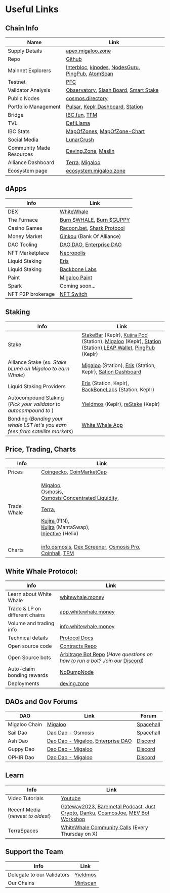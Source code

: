 # Useful Links

## Chain Info

| Name                     | Link                                                                                                                                                                                                                  |
| ------------------------ | --------------------------------------------------------------------------------------------------------------------------------------------------------------------------------------------------------------------- |
| Supply Details           | [apex.migaloo.zone](https://apex.migaloo.zone/)                                                                                                                                                                       |
| Repo                     | [Github](https://github.com/White-Whale-Defi-Platform/migaloo-chain)                                                                                                                                                  |
| Mainnet Explorers        | [Interbloc](https://inbloc.org/migaloo), [kjnodes](https://explorer.kjnodes.com/migaloo), [NodesGuru](https://migaloo.explorers.guru/), [PingPub](https://ping.pub/migaloo), [AtomScan](https://atomscan.com/migaloo) |
| Testnet                  | [PFC](https://ping.pfc.zone/narwhal-testnet)                                                                                                                                                                          |
| Validator Analysis       | [Observatory](https://observatory.zone/migaloo), [Slash Board](https://services.kjnodes.com/mainnet/migaloo/slashboard/), [Smart Stake](https://migaloo.smartstake.io/stats)                                          |
| Public Nodes             | [cosmos.directory](https://cosmos.directory/migaloo)                                                                                                                                                                  |
| Portfolio Management     | [Pulsar](https://app.pulsar.finance/portfolio), [Keplr Dashboard](https://wallet.keplr.app/), [Station](https://station.terra.money/)                                                                                 |
| Bridge                   | [IBC.fun](https://ibc.fun/), [TFM](https://tfm.com/bridge)                                                                                                                                                            |
| TVL                      | [DefiLlama](https://defillama.com/chain/Migaloo)                                                                                                                                                                      |
| IBC Stats                | [MapOfZones](https://mapofzones.com/zones/migaloo-1/overview), [MapOfZone-Chart](https://mapofzones.com/home/migaloo-1/overview?columnKey=ibcVolume\&period=24h)                                                      |
| Social Media             | [LunarCrush](https://lunarcrush.com/coins/whale6/white-whale)                                                                                                                                                         |
| Community Made Resources | [Deving.Zone](https://deving.zone/en/cosmos/migaloo), [Maslin](https://ecosystem.zone/)                                                                                                                               |
| Alliance Dashboard       | [Terra](https://alliance-dashboard.terra.money/?selected=terra), [Migaloo](https://app.migaloo.zone/)                                                                                                                 |
| Ecosystem page           | [ecosystem.migaloo.zone](https://ecosystem.migaloo.zone/)                                                                                                                                                             |

## dApps

| Info              | Link                                                                                                       |
| ----------------- | ---------------------------------------------------------------------------------------------------------- |
| DEX               | [WhiteWhale](https://app.whitewhale.money/migaloo/dashboard)                                               |
| The Furnace       | [Burn $WHALE](https://whale.burn.community/), [Burn $GUPPY](https://guppy.burn.community/)                 |
| Casino Games      | [Racoon.bet](https://racoon.bet/), [Shark Protocol](https://www.sharkprotocol.bet/)                        |
| Money Market      | [Ginkou](https://ginkou.io/) (Bank Of Alliance)                                                            |
| DAO Tooling       | [DAO DAO](https://daodao.zone/dao/create?chain=migaloo-1), [Enterprise DAO](https://www.enterprise.money/) |
| NFT Marketplace   | [Necropolis](https://necropolisnft.io/nfts/listed)                                                         |
| Liquid Staking    | [Eris](https://www.erisprotocol.com/migaloo/amplifier/WHALE)                                               |
| Liquid Staking    | [Backbone Labs](https://migaloo.gravedigger.zone/)                                                         |
| Paint             | [Migaloo Paint](https://paint.migaloo.zone/)                                                               |
| Spark             | Coming soon...                                                                                             |
| NFT P2P brokerage | [NFT Switch](https://dapp.nftswitch.xyz/switch)                                                            |

## Staking



| Info                                                                          | Link                                                                                                                                                                                                                                                                                                                                                  |
| ----------------------------------------------------------------------------- | ----------------------------------------------------------------------------------------------------------------------------------------------------------------------------------------------------------------------------------------------------------------------------------------------------------------------------------------------------- |
| Stake                                                                         | [StakeBar](https://stakebar.io/portfolio) (Keplr), [Kujira Pod](https://pod.kujira.app/migaloo-1) (Station), [Migaloo](https://app.migaloo.zone/) (Keplr), [Station](https://station.terra.money/stake) (Station),[LEAP Wallet](https://cosmos.leapwallet.io/transact/stake/plain?chain=migaloo), [PingPub](https://ping.pub/migaloo/staking) (Keplr) |
| Alliance Stake (_ex. Stake bLuna on Migaloo to earn Whale_)                   | [Migaloo](https://app.migaloo.zone/) (Station), [Eris](https://www.erisprotocol.com/migaloo/amp-alliance) (Station, Keplr), [Sation Dashboard](https://dashboard.station.money/)                                                                                                                                                                      |
| Liquid Staking Providers                                                      | [Eris](https://www.erisprotocol.com/migaloo/amplifier) (Station, Keplr), [BackBoneLabs](https://migaloo.gravedigger.zone/) (Station, Keplr)                                                                                                                                                                                                           |
| Autocompound Staking (_Pick your validator to autocompound to_ )              | [Yieldmos](https://www.yieldmos.com/strategies/whale-staking-rewards) (Keplr), [reStake](https://restake.app/migaloo) (Keplr)                                                                                                                                                                                                                         |
| Bonding (_Bonding your whale LST let's you earn fees from satellite markets_) | [White Whale App](https://app.whitewhale.money/terra/dashboard)                                                                                                                                                                                                                                                                                       |

## Price, Trading, Charts



| Info        | Link                                                                                                                                                                                                                                                                                                                                                                                                                                                                                                                                                                                                                                                                                                  |
| ----------- | ----------------------------------------------------------------------------------------------------------------------------------------------------------------------------------------------------------------------------------------------------------------------------------------------------------------------------------------------------------------------------------------------------------------------------------------------------------------------------------------------------------------------------------------------------------------------------------------------------------------------------------------------------------------------------------------------------- |
| Prices      | [Coingecko](https://www.coingecko.com/en/coins/white-whale), [CoinMarketCap](https://coinmarketcap.com/currencies/white-whale/)                                                                                                                                                                                                                                                                                                                                                                                                                                                                                                                                                                       |
| Trade Whale | <p><a href="https://coinhall.org/migaloo/migaloo1xv4ql6t6r8zawlqn2tyxqsrvjpmjfm6kvdfvytaueqe3qvcwyr7shtx0hj">Migaloo</a>, <br><a href="https://app.osmosis.zone/pool/960">Osmosis</a>, <br><a href="https://app.osmosis.zone/pool/1318">Osmosis Concentrated Liquidity</a>,</p><p><a href="https://app.whitewhale.money/terra/swap?from=axlUSDC&#x26;to=WHALE">Terra</a>, </p><p><a href="https://fin.kujira.app/trade/kujira1xr3rq8yvd7qplsw5yx90ftsr2zdhg4e9z60h5duusgxpv72hud3sl8nek6?q=usk">Kujira </a>(FIN), <br><a href="https://mantaswap.app/">Kujira</a> (MantaSwap),<br> <a href="https://helixapp.com/spot/whale-usdt">Injective</a> (Helix)</p>                                           |
| Charts      | [info.osmosis](https://info.osmosis.zone/token/WHALE), [Dex Screener](https://dexscreener.com/osmosis/960), [Osmosis Pro](https://pro.osmosis.zone/osmosis/trade/analytics/pairs/osmo16jjk0wkr7kjdhk69zpw03qqr0vd69kh5n4j7x8kx7v4awnmjrxmq3xhcv9?from=uosmo\&to=ibc%2F498A0751C798A0D9A389AA3691123DADA57DAA4FE165D5C75894505B876BA6E4\&market=Osmosis), [Coinhall](https://coinhall.org/terra/terra1qdu4g5zxxtmwsd95v8vjslq5874nkcull7ejycm0gy2v7p5qc67qenkf8t), [TFM](https://tfm.com/terra2/trade/analytics/tokens/ibc%2F36A02FFC4E74DF4F64305130C3DFA1B06BEAC775648927AA44467C76A77AB8DB?from=uluna\&to=ibc%2FB3504E092456BA618CC28AC671A71FB08C6CA0FD0BE7C8A5B5A3E2DD933CC9E4\&market=Astroport) |

## White Whale Protocol:

| Info                           | Link                                                                                                                                                                           |
| ------------------------------ | ------------------------------------------------------------------------------------------------------------------------------------------------------------------------------ |
| Learn about White Whale        | [whitewhale.money](https://whitewhale.money/)                                                                                                                                  |
| Trade & LP on different chains | [app.whitewhale.money](https://app.whitewhale.money/)                                                                                                                          |
| Volume and trading info        | [info.whitewhale.money](https://info.whitewhale.money/)                                                                                                                        |
| Technical details              | [Protocol Docs](https://docs.whitewhale.money/white-whale-docs/)                                                                                                               |
| Open source code               | [Contracts Repo](https://github.com/White-Whale-Defi-Platform/white-whale-core)                                                                                                |
| Open Source bots               | [Arbitrage Bot Repo](https://github.com/White-Whale-Defi-Platform/white-whale-bots/) (_Have questions on how to run a bot? Join our_ [Discord](https://discord.gg/bJE7hxJ6sE)) |
| Auto-claim bonding rewards     | [NoDumpNode](https://tools.nodumpnode.com/claim-satellite-rewards)                                                                                                             |
| Deployments                    | [deving.zone](https://deving.zone/en/protocols/white\_whale)                                                                                                                   |

## DAOs and Gov Forums

| DAO           | Link                                                                                                                                                                                                                                              | Forum                                                 |
| ------------- | ------------------------------------------------------------------------------------------------------------------------------------------------------------------------------------------------------------------------------------------------- | ----------------------------------------------------- |
| Migaloo Chain | [Migaloo](https://inbloc.org/migaloo/governance)                                                                                                                                                                                                  | [Spacehall](https://spacehall.app/community/migaloo)  |
| Sail Dao      | [Dao Dao - Osmosis](https://daodao.zone/dao/osmo106tvcj58rvdn9k36m9m3xcmcwk2c3fgft3ldcst9lgy05gcmjanqexru3h/home)                                                                                                                                 | [Spacehall](https://spacehall.app/community/sail-dao) |
| Ash Dao       | [Dao Dao - Migaloo](https://daodao.zone/dao/migaloo1e0kvgag8rzgj3tpz8tn9new83zv8fyv9yc2jxtnmv02hc3pn6jjswn3sc4/home), [Enterprise DAO](https://dao.enterprise.money/dao?address=terra1ptllgmw6s84ku8qgfj7fc50n5a6585d464h98n3xle0x2lrsf2ws6x3ud0) | [Discord](https://discord.gg/PEJzbV25mX)              |
| Guppy Dao     | [Dao Dao - Migaloo](https://daodao.zone/dao/migaloo1mzxe5q5ry0kkajvf4mrytdvxfe66ep3jsx92fav6aef0xe2ckupqz97uce/home)                                                                                                                              | [Discord](https://discord.gg/PEJzbV25mX)              |
| OPHIR Dao     | [Dao Dao - Migaloo](https://daodao.zone/dao/migaloo10gj7p9tz9ncjk7fm7tmlax7q6pyljfrawjxjfs09a7e7g933sj0q7yeadc/home)                                                                                                                              | [Discord](https://discord.gg/c4Msv5kT4r)              |

## Learn

| Info                              | Link                                                                                                                                                                                                                                                                                                                                                                                                                                |
| --------------------------------- | ----------------------------------------------------------------------------------------------------------------------------------------------------------------------------------------------------------------------------------------------------------------------------------------------------------------------------------------------------------------------------------------------------------------------------------- |
| Video Tutorials                   | [Youtube](https://www.youtube.com/playlist?list=PLlB6D78o5V-mGKv07MZN-EGLwax8dbAyI)                                                                                                                                                                                                                                                                                                                                                 |
| Recent Media (_newest to oldest_) | [Gateway2023](https://www.youtube.com/watch?v=ceCtyo8chOA), [Baremetal Podcast](https://www.youtube.com/watch?v=PacxAwicXS4), [Just Crypto](https://www.youtube.com/watch?v=tZDrMlX2rI4), [Danku](https://www.youtube.com/watch?v=CURBHmNHaM8\&ab\_channel=danku\_r), [CosmosJoe](https://www.youtube.com/watch?v=26gyqDjKf5c\&ab\_channel=CosmosJoe\~CryptoMedia), [MEV Bot Workshop](https://www.youtube.com/watch?v=y9s6whEKSnY) |
| TerraSpaces                       | [WhiteWhale Community Calls](https://terraspaces.org/category/white-whale/) (Every Thursday on X)                                                                                                                                                                                                                                                                                                                                   |

## Support the Team

| Info                       | Link                                                            |
| -------------------------- | --------------------------------------------------------------- |
| Delegate to our Validators | [Yieldmos](https://www.yieldmos.com/v/white-whale/)             |
| Our Chains                 | [Mintscan](https://hub.mintscan.io/validators/stats/whitewhale) |
